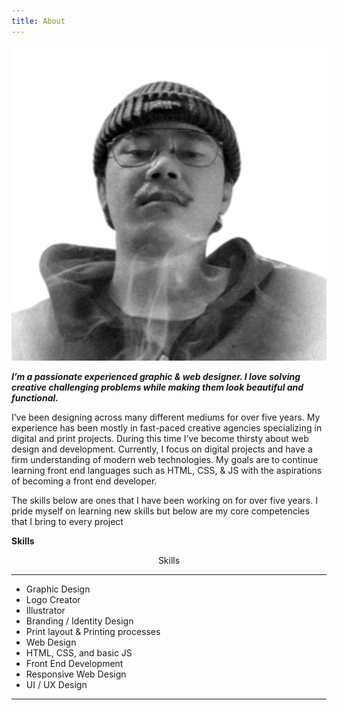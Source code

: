 ```yaml
---
title: About
---
```


![Photo Profile](profile.png#center)

**_I’m a passionate experienced graphic & web designer. I love solving creative challenging problems while making them look beautiful and functional._**

I’ve been designing across many different mediums for over five years. My experience has been mostly in fast-paced creative agencies specializing in digital and print projects. During this time I’ve become thirsty about web design and development. Currently, I focus on digital projects and have a firm understanding of modern web technologies. My goals are to continue learning front end languages such as HTML, CSS, & JS with the aspirations of becoming a front end developer.

The skills below are ones that I have been working on for over five years. I pride myself on learning new skills but below are my core competencies that I bring to every project

**Skills**

<p align="center" >Skills</p>

---

* Graphic Design
* Logo Creator
* Illustrator
* Branding / Identity Design
* Print layout & Printing processes
* Web Design
* HTML, CSS, and basic JS
* Front End Development
* Responsive Web Design
* UI / UX Design

---


